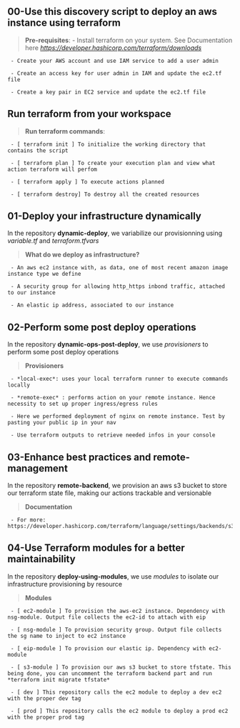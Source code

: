 ## 00-Use this discovery script to deploy an aws instance using terraform

  > **Pre-requisites**: 
     - Install terraform on your system. See Documentation here *https://developer.hashicorp.com/terraform/downloads*

     - Create your AWS account and use IAM service to add a user admin

     - Create an access key for user admin in IAM and update the ec2.tf file

     - Create a key pair in EC2 service and update the ec2.tf file

## Run terraform from your workspace 
  > **Run terraform commands**:

     - [ terraform init ] To initialize the working directory that contains the script

     - [ terraform plan ] To create your execution plan and view what action terraform will perfom

     - [ terraform apply ] To execute actions planned
     
     - [ terraform destroy] To destroy all the created resources

## 01-Deploy your infrastructure dynamically
In the repository **dynamic-deploy**, we variabilize our provisionning using *variable.tf* and *terraform.tfvars*
   > **What do we deploy as infrastructure?**

     - An aws ec2 instance with, as data, one of most recent amazon image instance type we define

     - A security group for allowing http_https inbond traffic, attached to our instance

     - An elastic ip address, associated to our instance

## 02-Perform some post deploy operations
In the repository **dynamic-ops-post-deploy**, we use *provisioners* to perform some post deploy operations
   > **Provisioners**

     - *local-exec*: uses your local terraform runner to execute commands locally

     - *remote-exec* : performs action on your remote instance. Hence necessity to set up proper ingress/egress rules

     - Here we performed deployment of nginx on remote instance. Test by pasting your public ip in your nav

     - Use terraform outputs to retrieve needed infos in your console

## 03-Enhance best practices and remote-management
In the repository **remote-backend**, we provision an aws s3 bucket to store our terraform state file, making our actions trackable and versionable
   > **Documentation**

     - For more: https://developer.hashicorp.com/terraform/language/settings/backends/s3

## 04-Use Terraform modules for a better maintainability
In the repository **deploy-using-modules**, we use *modules* to isolate our infrastructure provisioning by resource
   > **Modules**

     - [ ec2-module ] To provision the aws-ec2 instance. Dependency with nsg-module. Output file collects the ec2-id to attach with eip

     - [ nsg-module ] To provision security group. Output file collects the sg name to inject to ec2 instance

     - [ eip-module ] To provision our elastic ip. Dependency with ec2-module

     - [ s3-module ] To provision our aws s3 bucket to store tfstate. This being done, you can uncomment the terraform backend part and run *terraform init migrate tfstate*

     - [ dev ] This repository calls the ec2 module to deploy a dev ec2 with the proper dev tag

     - [ prod ] This repository calls the ec2 module to deploy a prod ec2 with the proper prod tag

